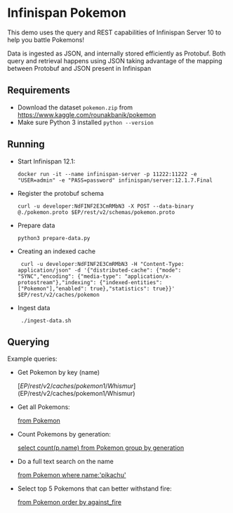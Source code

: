 # Infinispan Pokemon

This demo uses the query and REST capabilities of Infinispan Server 10 to help you battle Pokemons!

Data is ingested as JSON, and internally stored efficiently as Protobuf. Both query and retrieval happens using JSON
taking advantage of the mapping between Protobuf and JSON present in Infinispan

## Requirements

* Download the dataset ```pokemon.zip``` from https://www.kaggle.com/rounakbanik/pokemon
* Make sure Python 3 installed ```python --version```

## Running 

* Start Infinispan 12.1:

  ```docker run -it --name infinispan-server -p 11222:11222 -e "USER=admin" -e "PASS=password" infinispan/server:12.1.7.Final```

* Register the protobuf schema
  
  ```curl -u developer:NdFINF2E3CmRMbN3 -X POST --data-binary @./pokemon.proto $EP/rest/v2/schemas/pokemon.proto```

* Prepare data

  ```python3 prepare-data.py```
  
* Creating an indexed cache

  ``` curl -u developer:NdFINF2E3CmRMbN3 -H "Content-Type: application/json" -d '{"distributed-cache": {"mode": "SYNC","encoding": {"media-type": "application/x-protostream"},"indexing": {"indexed-entities": ["Pokemon"],"enabled": true},"statistics": true}}' $EP/rest/v2/caches/pokemon```

* Ingest data

   ``` ./ingest-data.sh```
   
## Querying

Example queries:

* Get Pokemon by key (name)

    [$EP/rest/v2/caches/pokemon1/Whismur]($EP/rest/v2/caches/pokemon1/Whismur)

* Get all Pokemons: 
  
   [from Pokemon]($EP/rest/v2/caches/pokemon?action=search&query=from%20Pokemon1)
   
* Count Pokemons by generation:

   [select count(p.name) from Pokemon group by generation]($EP/rest/v2/caches/pokemon1?action=search&query=select%20count(p.name)%20from%20Pokemon%20p%20group%20by%20generation)
   
* Do a full text search on the name

  [from Pokemon where name:'pikachu']($EP/rest/v2/caches/pokemon1?action=search&query=from%20Pokemon%20where%20name:%27pikachu%27)
  
* Select top 5 Pokemons that can better withstand fire:

  [from Pokemon order by against_fire]($EP/rest/v2/caches/pokemon1?action=search&query=from%20Pokemon%20order%20by%20against_fire%20asc&max_results=5)

